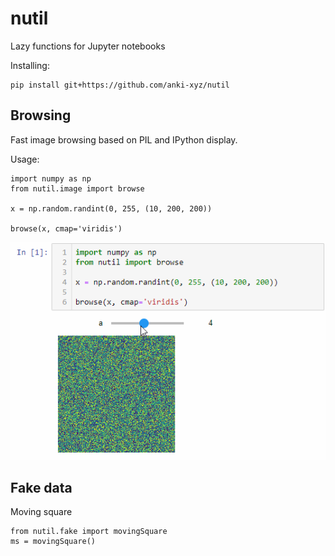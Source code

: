# nutil

Lazy functions for Jupyter notebooks

Installing:

    pip install git+https://github.com/anki-xyz/nutil

## Browsing

Fast image browsing based on PIL and IPython display.

Usage:

    import numpy as np
    from nutil.image import browse

    x = np.random.randint(0, 255, (10, 200, 200))

    browse(x, cmap='viridis')

![Browse through random stack](browse_example.gif)

## Fake data

Moving square

    from nutil.fake import movingSquare
    ms = movingSquare()
